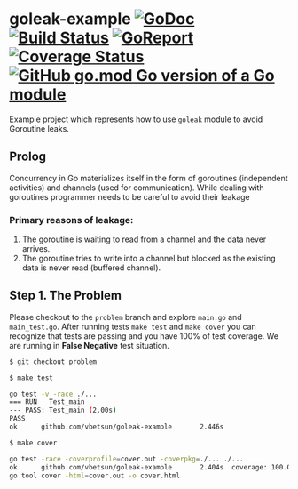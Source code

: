 # goleak-example [![GoDoc][doc-img]][doc] [![Build Status][ci-img]][ci] [![GoReport][report-img]][report] [![Coverage Status][cov-img]][cov] [![GitHub go.mod Go version of a Go module][version-img]][version]

Example project which represents how to use `goleak` module to avoid Goroutine leaks.

## Prolog

Concurrency in Go materializes itself in the form of goroutines (independent activities) and channels (used for communication). While dealing with goroutines programmer needs to be careful to avoid their leakage

### Primary reasons of leakage:

1. The goroutine is waiting to read from a channel and the data never arrives.
2. The goroutine tries to write into a channel but blocked as the existing data is never read (buffered channel).

## Step 1. The Problem

Please checkout to the `problem` branch and explore `main.go` and `main_test.go`.
After running tests `make test` and `make cover` you can recognize that tests are passing and you have 100% of test coverage.
We are running in **False Negative** test situation.

```sh
$ git checkout problem

$ make test

go test -v -race ./...
=== RUN   Test_main
--- PASS: Test_main (2.00s)
PASS
ok      github.com/vbetsun/goleak-example       2.446s

$ make cover

go test -race -coverprofile=cover.out -coverpkg=./... ./...
ok      github.com/vbetsun/goleak-example       2.404s  coverage: 100.0% of statements in ./...
go tool cover -html=cover.out -o cover.html
```

[doc-img]: https://pkg.go.dev/badge/github.com/vbetsun/goleak-example?status.svg
[doc]: https://pkg.go.dev/github.com/vbetsun/goleak-example
[ci-img]: https://github.com/vbetsun/goleak-example/actions/workflows/ci.yml/badge.svg
[ci]: https://github.com/vbetsun/goleak-example/actions/workflows/ci.yml
[report-img]: https://goreportcard.com/badge/github.com/vbetsun/goleak-example
[report]: https://goreportcard.com/report/github.com/vbetsun/goleak-example
[cov-img]: https://codecov.io/gh/vbetsun/goleak-eexample/branch/master/graph/badge.svg
[cov]: https://codecov.io/gh/vbeetsun/goleak-example
[version-img]: https://img.shields.io/github/go-mod/go-version/vbetsun/goleak-example.svg
[version]: https://github.com/vbetsun/goleak-example


